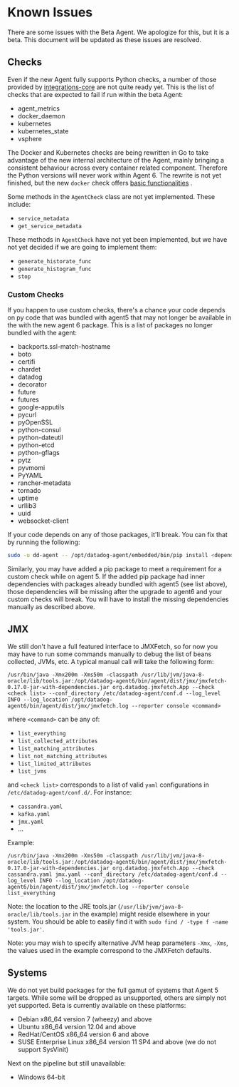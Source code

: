 # Known Issues

There are some issues with the Beta Agent. We apologize for this, but it is a beta.
This document will be updated as these issues are resolved.

## Checks

Even if the new Agent fully supports Python checks, a number of those provided
by [integrations-core](https://github.com/DataDog/integrations-core) are not quite
ready yet. This is the list of checks that are expected to fail if run within the
beta Agent:

* agent_metrics
* docker_daemon
* kubernetes
* kubernetes_state
* vsphere

The Docker and Kubernetes checks are being rewritten in Go to take advantage of
the new internal architecture of the Agent, mainly bringing a consistent
behaviour across every container related component. Therefore the Python
versions will never work within Agent 6. The rewrite is not yet finished, but
the new `docker` check offers [basic functionalities](changes.md#docker-check) .

Some methods in the `AgentCheck` class are not yet implemented. These include:

* `service_metadata`
* `get_service_metadata`

These methods in `AgentCheck` have not yet been implemented, but we have not yet
decided if we are going to implement them:

* `generate_historate_func`
* `generate_histogram_func`
* `stop`

### Custom Checks

If you happen to use custom checks, there's a chance your code depends on py code
that was bundled with agent5 that may not longer be available in the with the new
agent 6 package. This is a list of packages no longer bundled with the agent:

- backports.ssl-match-hostname
- boto
- certifi
- chardet
- datadog
- decorator
- future
- futures
- google-apputils
- pycurl
- pyOpenSSL
- python-consul
- python-dateutil
- python-etcd
- python-gflags
- pytz
- pyvmomi
- PyYAML
- rancher-metadata
- tornado
- uptime
- urllib3
- uuid
- websocket-client

If your code depends on any of those packages, it'll break. You can fix that
by running the following:

```bash
sudo -u dd-agent -- /opt/datadog-agent/embedded/bin/pip install <dependency>
```

Similarly, you may have added a pip package to meet a requirement for a custom
check while on agent 5. If the added pip package had inner dependencies with
packages already bundled with agent5 (see list above), those dependencies will
be missing after the upgrade to agent6 and your custom checks will break.
You will have to install the missing dependencies manually as described above.

## JMX

We still don't have a full featured interface to JMXFetch, so for now you may
have to run some commands manually to debug the list of beans collected, JVMs,
etc. A typical manual call will take the following form:

```shell
/usr/bin/java -Xmx200m -Xms50m -classpath /usr/lib/jvm/java-8-oracle/lib/tools.jar:/opt/datadog-agent6/bin/agent/dist/jmx/jmxfetch-0.17.0-jar-with-dependencies.jar org.datadog.jmxfetch.App --check <check list> --conf_directory /etc/datadog-agent/conf.d --log_level INFO --log_location /opt/datadog-agent6/bin/agent/dist/jmx/jmxfetch.log --reporter console <command>
```

where `<command>` can be any of:
- `list_everything`
- `list_collected_attributes`
- `list_matching_attributes`
- `list_not_matching_attributes`
- `list_limited_attributes`
- `list_jvms`

and `<check list>` corresponds to a list of valid `yaml` configurations in
`/etc/datadog-agent/conf.d/`. For instance:
- `cassandra.yaml`
- `kafka.yaml`
- `jmx.yaml`
- ...

Example:
```
/usr/bin/java -Xmx200m -Xms50m -classpath /usr/lib/jvm/java-8-oracle/lib/tools.jar:/opt/datadog-agent6/bin/agent/dist/jmx/jmxfetch-0.17.0-jar-with-dependencies.jar org.datadog.jmxfetch.App --check cassandra.yaml jmx.yaml --conf_directory /etc/datadog-agent/conf.d --log_level INFO --log_location /opt/datadog-agent6/bin/agent/dist/jmx/jmxfetch.log --reporter console list_everything
```

Note: the location to the JRE tools.jar (`/usr/lib/jvm/java-8-oracle/lib/tools.jar`
in the example) might reside elsewhere in your system. You should be able to easily
find it with `sudo find / -type f -name 'tools.jar'`.

Note: you may wish to specify alternative JVM heap parameters `-Xmx`, `-Xms`, the
values used in the example correspond to the JMXFetch defaults.

## Systems

We do not yet build packages for the full gamut of systems that Agent 5 targets.
While some will be dropped as unsupported, others are simply not yet supported.
Beta is currently available on these platforms:

* Debian x86_64 version 7 (wheezy) and above
* Ubuntu x86_64 version 12.04 and above
* RedHat/CentOS x86_64 version 6 and above
* SUSE Enterprise Linux x86_64 version 11 SP4 and above (we do not support SysVinit)

Next on the pipeline but still unavailable:
* Windows 64-bit

